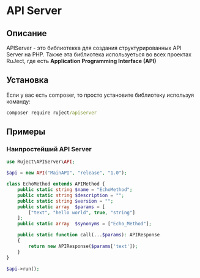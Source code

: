 # API Server

## Описание

APIServer - это библиотекка для создания структурированных API Server на PHP. Также эта библиотека используеться во всех проектах RuJect, где есть **Application Programming Interface (API)**

## Установка

Если у вас есть composer, то просто установите библиотеку используя команду:

```cmd
composer require ruject/apiserver
```

## Примеры

### Наипростейший API Server

```PHP
use Ruject\APIServer\API;

$api = new API("MainAPI", "release", "1.0");

class EchoMethod extends APIMethod {
    public static string $name = "EchoMethod";
    public static string $description = "";
    public static string $version = "";
    public static array  $params = [
        ["text", "hello world", true, "string"]
    ];
    public static array  $synonyms = ["Echo_Method"];

    public static function call(...$params): APIResponse
    {
        return new APIResponse($params['text']);
    }
}

$api->run();
```
